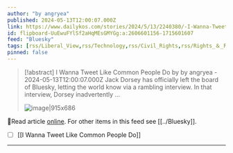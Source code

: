 ```yaml
---
author: "by angryea"
published: 2024-05-13T12:00:07.000Z
link: https://www.dailykos.com/stories/2024/5/13/2240380/-I-Wanna-Tweet-Like-Common-People-Do
id: flipboard-UuEwuFYlSf2aHqMEsGMYGg:a:2606601156-1715601607
feed: "Bluesky"
tags: [rss/Liberal_View,rss/Technology,rss/Civil_Rights,rss/Rights_＆_Freedoms,rss/Bluesky]
pinned: false
---
```

> [!abstract] I Wanna Tweet Like Common People Do by by angryea - 2024-05-13T12:00:07.000Z
> Jack Dorsey has officially left the board of Bluesky, letting the world know via a rambling interview. In that interview, Dorsey inadvertently …
>
> ![image|915x686](https://ic-cdn.flipboard.com/dailykos.com/8586379780730728c9bb0f2906a068545383b04b/_large.jpeg)

🔗Read article [online](https://www.dailykos.com/stories/2024/5/13/2240380/-I-Wanna-Tweet-Like-Common-People-Do). For other items in this feed see [[../Bluesky]].

- [ ] [[I Wanna Tweet Like Common People Do]]
- - -

